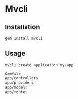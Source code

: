 # Mvcli

## Installation

```bash
gem install mvcli
```


## Usage

```bash
mvcli create application my-app

Gemfile
app/controllers
app/providers
app/models
app/routes
```
